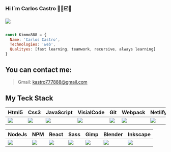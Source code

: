 ### Hi I`m Carlos Castro 👋🌐☑️🏴


![](https://user-images.githubusercontent.com/89752427/179853490-2916603b-d89e-49dc-ad4a-bf91c2d25f1a.png)

```javascript

const Kimmo888 = {
  Name: 'Carlos Castro',
  Technologies: 'web',
  Qualityes: [fast learning, teamwork, recursive, always learning]
}
```

## You can contact me:
> Gmail:    kastro777888@gmail.com

## My Teck Stack

| Html5 | Css3 | JavaScript | VisialCode  | Git | Webpack  | Netlify |
| ------------- | ------------- | ------------- | ------------- | ------------- | ------------- | ------------- |
| ![](https://user-images.githubusercontent.com/89752427/179860246-c396a7d9-6e7d-4955-bc52-11359d55b226.png)| ![](https://user-images.githubusercontent.com/89752427/179860364-88d57dce-0011-467a-bfe4-afa8579141a5.png)  | ![](https://user-images.githubusercontent.com/89752427/179860501-e651138d-ad20-461d-93f2-3a370c216066.png) | ![](https://user-images.githubusercontent.com/89752427/179862408-207f1ab7-d68d-476d-849d-e27e117a8cd9.png)|![](https://user-images.githubusercontent.com/89752427/179862000-df640ecb-92c1-4d0d-a081-6488630ed183.png)|![](https://user-images.githubusercontent.com/89752427/179862481-3001efbe-4a27-4715-88c2-b2090ffc4ec5.png)|![](https://user-images.githubusercontent.com/89752427/179862114-20fbb923-a922-47d1-a9c2-f0c6a0be5c45.png)|

| NodeJs  | NPM | React | Sass  | Gimp | Blender  | Inkscape |
| ------------- | ------------- | ------------- | ------------- | ------------- | ------------- | ------------- |
|![](https://user-images.githubusercontent.com/89752427/179862195-9d8e91e8-3367-45e8-be39-1deab86cefc9.png) | ![](https://user-images.githubusercontent.com/89752427/179862271-8d67c27e-27a3-4983-8ba8-127a02a19bbd.png) | ![](https://user-images.githubusercontent.com/89752427/179861765-ed8b5abb-c1ad-4f00-ada3-d2bdc44f28db.png) | ![](https://user-images.githubusercontent.com/89752427/179862332-2bf32fad-c6cd-4c05-9614-c7b205ffac3c.png) | ![](https://user-images.githubusercontent.com/89752427/179861889-8ac546d4-3b06-4402-bd04-0f0c8666850d.png) | ![](https://user-images.githubusercontent.com/89752427/179862043-dd020a98-8737-4a49-bd3a-24bb39a20a48.png) | ![](https://user-images.githubusercontent.com/89752427/179861959-ef84dd75-6af4-4b8b-91bc-1e8a1b455e2f.png) |


  

<!--
**kimmo888/kimmo888** is a ✨ _special_ ✨ repository because its `README.md` (this file) appears on your GitHub profile.

Here are some ideas to get you started:

- 🔭 I’m currently working on ...
- 🌱 I’m currently learning ...
- 👯 I’m looking to collaborate on ...
- 🤔 I’m looking for help with ...
- 💬 Ask me about ...
- 📫 How to reach me: ...
- 😄 Pronouns: ...
- ⚡ Fun fact: ...
-->

